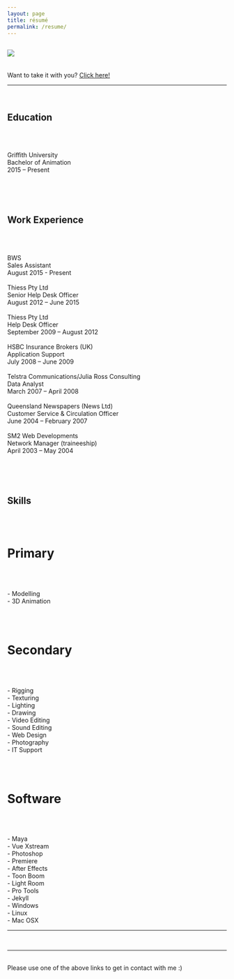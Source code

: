 ```yaml
---
layout: page
title: résumé
permalink: /resume/
---
```


## <img class="col one right" src="/img/res_pic.jpg">

<br/>
Want to take it with you? <a href="/img/Duane_McPherson_-_Resume.pdf" target="_blank">Click here!</a>
<br/>
<hr>
<br/>
<div class="col two left">

<h2>Education</h2><br/>
<br/>
<p>Griffith University<br/>
Bachelor of Animation<br/>
2015 – Present</p><br/>

<br/>
<br/>
<h2>Work Experience</h2><br/>
<br/>
<p>BWS<br/>
Sales Assistant<br/>
August 2015 - Present<br/>
<br/>
Thiess Pty Ltd<br/>
Senior Help Desk Officer<br/>
August 2012 – June 2015<br/>
<br/>
Thiess Pty Ltd<br/>
Help Desk Officer<br/>
September 2009 – August 2012<br/>
<br/>
HSBC Insurance Brokers (UK)<br/>
Application Support<br/>
July 2008 – June 2009<br/>
<br/>
Telstra Communications/Julia Ross Consulting<br/>
Data Analyst<br/>
March 2007 – April 2008<br/>
<br/>
Queensland Newspapers (News Ltd)<br/>
Customer Service & Circulation Officer<br/>
June 2004 – February 2007<br/>
<br/>
SM2 Web Developments<br/>
Network Manager (traineeship)<br/>
April 2003 – May 2004</p><br/>


<br/>
<br/>
</div>

<div class="col two right">
<h2>Skills</h2><br/>
<br/>
<h1>Primary</h1><br/>
<br/><p>
-	Modelling<br/>
-	3D Animation<br/>
</p><br/>
<br/>
<h1>Secondary</h1><br/>
<br/><p>
-	Rigging<br/>
-	Texturing<br/>
-	Lighting<br/>
-	Drawing<br/>
-	Video Editing<br/>
-	Sound Editing<br/>
-	Web Design<br/>
-	Photography<br/>
-	IT Support<br/>
</p><br/>
<br/>
<h1>Software</h1><br/>
<br/><p>
-	Maya<br/>
-	Vue Xstream<br/>
-	Photoshop<br/>
-	Premiere<br/>
-	After Effects<br/>
-	Toon Boom<br/>
-	Light Room<br/>
-	Pro Tools<br/>
-	Jekyll<br/>
-	Windows<br/>
-	Linux<br/>
-	Mac OSX<br/>
</p>
</div>

<hr/>

<br/>
<hr/>
<br/>
<span class="contacticon center">
	<a href="http://duanemcpherson.com/contact/"><i class="fa fa-envelope-square"></i></a>
	<a href="https://www.linkedin.com/in/duane-mcpherson" target="_blank"><i class="fa fa-linkedin-square"></i></a>
	<a href="http://dmcmodelling.tumblr.com/" target="_blank"><i class="fa fa-tumblr-square"></i></a>
	<a href="https://twitter.com/duanemcpherson" target="_blank"><i class="fa fa-twitter-square"></i></a>
</span>

<div class="col three caption">
	Please use one of the above links to get in contact with me :)
</div>

